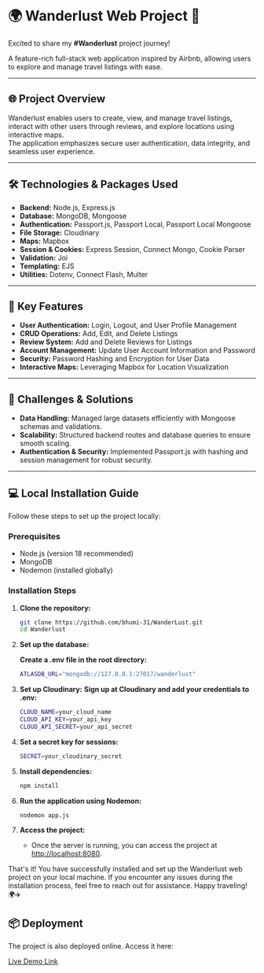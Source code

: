 # 🌍 Wanderlust Web Project 🚀

Excited to share my **#Wanderlust** project journey!  

A feature-rich full-stack web application inspired by Airbnb, allowing users to explore and manage travel listings with ease.

---

## 🌐 Project Overview

Wanderlust enables users to create, view, and manage travel listings, interact with other users through reviews, and explore locations using interactive maps.  
The application emphasizes secure user authentication, data integrity, and seamless user experience.

---

## 🛠️ Technologies & Packages Used

- **Backend:** Node.js, Express.js  
- **Database:** MongoDB, Mongoose  
- **Authentication:** Passport.js, Passport Local, Passport Local Mongoose  
- **File Storage:** Cloudinary  
- **Maps:** Mapbox  
- **Session & Cookies:** Express Session, Connect Mongo, Cookie Parser  
- **Validation:** Joi  
- **Templating:** EJS  
- **Utilities:** Dotenv, Connect Flash, Multer  

---

## 🌟 Key Features

- **User Authentication:** Login, Logout, and User Profile Management  
- **CRUD Operations:** Add, Edit, and Delete Listings  
- **Review System:** Add and Delete Reviews for Listings  
- **Account Management:** Update User Account Information and Password  
- **Security:** Password Hashing and Encryption for User Data  
- **Interactive Maps:** Leveraging Mapbox for Location Visualization  

---

## 🚧 Challenges & Solutions

- **Data Handling:** Managed large datasets efficiently with Mongoose schemas and validations.  
- **Scalability:** Structured backend routes and database queries to ensure smooth scaling.  
- **Authentication & Security:** Implemented Passport.js with hashing and session management for robust security.  

---

## 💻 Local Installation Guide

Follow these steps to set up the project locally:

### Prerequisites

- Node.js (version 18 recommended)  
- MongoDB  
- Nodemon (installed globally)  

### Installation Steps

1. **Clone the repository:**

   ```bash
   git clone https://github.com/bhumi-31/WanderLust.git
   cd Wanderlust
2. **Set up the database:**

   **Create a .env file in the root directory:**
   ```bash
   ATLASDB_URL="mongodb://127.0.0.1:27017/wanderlust"
3. **Set up Cloudinary:**
   **Sign up at Cloudinary and add your credentials to .env:**
   ```bash
   CLOUD_NAME=your_cloud_name
   CLOUD_API_KEY=your_api_key
   CLOUD_API_SECRET=your_api_secret
4. **Set a secret key for sessions:**
   ```bash
   SECRET=your_cloudinary_secret
5. **Install dependencies:**
   ```bash
   npm install
6. **Run the application using Nodemon:**
   ```bash
   nodemon app.js
7. **Access the project:**
   - Once the server is running, you can access the project at [http://localhost:8080](http://localhost:8080).

That's it! You have successfully installed and set up the Wanderlust web project on your local machine. If you encounter any issues during the installation process, feel free to reach out for assistance. Happy traveling! 🌍✈️

## 📦 Deployment

The project is also deployed online. Access it here:

[Live Demo Link](https://your-deployed-url.com)  
